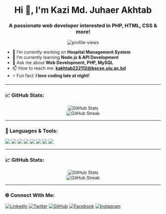 <h1 align="center">Hi 👋, I'm Kazi Md. Juhaer Akhtab</h1>
<h3 align="center">A passionate web developer interested in PHP, HTML, CSS & more!</h3>

<p align="center">
  <img src="https://komarev.com/ghpvc/?username=your-username&label=Profile%20Views&color=0e75b6&style=flat" alt="profile-views" />
</p>

- 🔭 I’m currently working on **Hospital Management System**
- 🌱 I’m currently learning **Node.js & API Development**
- 💬 Ask me about **Web Development, PHP, MySQL**
- 📫 How to reach me: **kakhtab222112@bscse.uiu.ac.bd**
- ⚡ Fun fact: **I love coding late at night!**

---

### 📈 GitHub Stats:
<p align="center">
  <img src="https://github-readme-stats-sigma-five.vercel.app/api?username=juhaer-10&show_icons=true&theme=radical" alt="GitHub Stats" />
  <br>
  <img src="https://streak-stats.demolab.com?user=juhaer-10&theme=radical" alt="GitHub Streak" />
</p>

---
### 🚀 Languages & Tools:
<p align="left">
  <img src="https://img.shields.io/badge/PHP-777BB4?style=for-the-badge&logo=php&logoColor=white" />
  <img src="https://img.shields.io/badge/HTML5-E34F26?style=for-the-badge&logo=html5&logoColor=white" />
  <img src="https://img.shields.io/badge/CSS3-1572B6?style=for-the-badge&logo=css3&logoColor=white" />
  <img src="https://img.shields.io/badge/MySQL-4479A1?style=for-the-badge&logo=mysql&logoColor=white" />
  <img src="https://img.shields.io/badge/Node.js-43853D?style=for-the-badge&logo=node.js&logoColor=white" />
  <img src="https://img.shields.io/badge/Java-007396?style=for-the-badge&logo=java&logoColor=white" />
  <img src="https://img.shields.io/badge/C-A8B9CC?style=for-the-badge&logo=c&logoColor=white" />
  <img src="https://img.shields.io/badge/C++-00599C?style=for-the-badge&logo=cplusplus&logoColor=white" />
</p>
</p>

---

### 📈 GitHub Stats:
<p align="center">
  <img src="https://github-readme-stats.vercel.app/api?username=your-username&show_icons=true&theme=radical" alt="GitHub Stats" />
  <br>
  <img src="https://github-readme-streak-stats.herokuapp.com/?user=your-username&theme=radical" alt="GitHub Streak" />
</p>

---

### 🌐 Connect With Me:
[![LinkedIn](https://img.shields.io/badge/LinkedIn-0077B5?style=for-the-badge&logo=linkedin&logoColor=white)](https://www.linkedin.com/in/nahin10/)
[![Twitter](https://img.shields.io/badge/Twitter-1DA1F2?style=for-the-badge&logo=twitter&logoColor=white)](https://x.com/Nahin__10)
[![GitHub](https://img.shields.io/badge/GitHub-181717?style=for-the-badge&logo=github&logoColor=white)](https://github.com/juhaer-10)
[![Facebook](https://img.shields.io/badge/Facebook-1877F2?style=for-the-badge&logo=facebook&logoColor=white)](https://www.facebook.com/ashiq.nahin.18/)
[![Instagram](https://img.shields.io/badge/Instagram-E4405F?style=for-the-badge&logo=instagram&logoColor=white)](https://www.instagram.com/juhaer_10__/)


